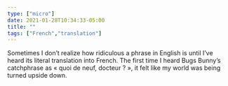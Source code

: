 ```yaml
---
type: ["micro"]
date: 2021-01-28T10:34:33-05:00
title: ""
tags: ["French","translation"]
---
```

Sometimes I don’t realize how ridiculous a phrase in English is until I’ve heard its literal translation into French. The first time I heard Bugs Bunny’s catchphrase as « quoi de neuf, docteur ? », it felt like my world was being turned upside down.
